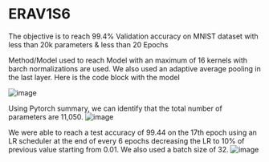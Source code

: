 # ERAV1S6

The objective is to reach 99.4% Validation accuracy on MNIST dataset with less than 20k parameters & less than 20 Epochs

Method/Model used to reach
Model with an maximum of 16 kernels with barch normalizations are used. We also used an adaptive average pooling in the last layer. Here is the code block with the model

![image](https://github.com/KartikS07/ERAV1S6/assets/135399864/7d28b71b-4707-4472-baa7-16791d27672d)


Using Pytorch summary, we can identify that the total number of parameters are 11,050.
![image](https://github.com/KartikS07/ERAV1S6/assets/135399864/ccabcaf3-ca5e-4961-82f3-90a711e580c6)


We were able to reach a test accuracy of 99.44 on the 17th epoch using an LR scheduler at the end of every 6 epochs decreasing the LR to 10% of previous value starting from 0.01. We also used a batch size of 32.
![image](https://github.com/KartikS07/ERAV1S6/assets/135399864/42549b7d-e1f3-4ec2-b4bd-543c40972c2c)

